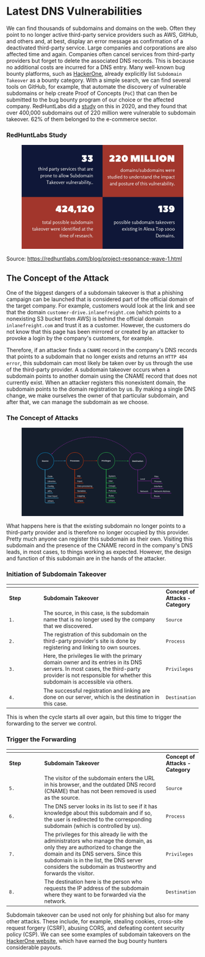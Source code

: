 # Latest DNS Vulnerabilities

We can find thousands of subdomains and domains on the web. Often they point to no longer active third-party service providers such as AWS, GitHub, and others and, at best, display an error message as confirmation of a deactivated third-party service. Large companies and corporations are also affected time and again. Companies often cancel services from third-party providers but forget to delete the associated DNS records. This is because no additional costs are incurred for a DNS entry. Many well-known bug bounty platforms, such as [HackerOne](https://www.hackerone.com/), already explicitly list `Subdomain Takeover` as a bounty category. With a simple search, we can find several tools on GitHub, for example, that automate the discovery of vulnerable subdomains or help create Proof of Concepts (`PoC`) that can then be submitted to the bug bounty program of our choice or the affected company. RedHuntLabs did a [study](https://redhuntlabs.com/blog/project-resonance-wave-1.html) on this in 2020, and they found that over 400,000 subdomains out of 220 million were vulnerable to subdomain takeover. 62% of them belonged to the e-commerce sector.

### **RedHuntLabs Study**

<figure><img src="../../../../.gitbook/assets/image (1) (1) (1) (1) (1) (1) (1) (1) (1) (1) (1) (1) (1) (1) (1) (1) (1) (1) (1) (1) (1) (1) (1) (1) (1) (1) (1) (1) (1) (1) (1) (1) (1) (1) (1) (1) (1) (1) (1) (1) (1) (1) (1) (1) (1) (1) (1) (1) (1) (1) (1) (1) (1) (1) (1) (1) (1) (1) (1) (1) ( (6).png" alt=""><figcaption></figcaption></figure>

Source: https://redhuntlabs.com/blog/project-resonance-wave-1.html

## The Concept of the Attack

One of the biggest dangers of a subdomain takeover is that a phishing campaign can be launched that is considered part of the official domain of the target company. For example, customers would look at the link and see that the domain `customer-drive.inlanefreight.com` (which points to a nonexisting S3 bucket from AWS) is behind the official domain `inlanefreight.com` and trust it as a customer. However, the customers do not know that this page has been mirrored or created by an attacker to provoke a login by the company's customers, for example.

Therefore, if an attacker finds a `CNAME` record in the company's DNS records that points to a subdomain that no longer exists and returns an `HTTP 404 error`, this subdomain can most likely be taken over by us through the use of the third-party provider. A subdomain takeover occurs when a subdomain points to another domain using the CNAME record that does not currently exist. When an attacker registers this nonexistent domain, the subdomain points to the domain registration by us. By making a single DNS change, we make ourselves the owner of that particular subdomain, and after that, we can manage the subdomain as we choose.

### **The Concept of Attacks**

<figure><img src="../../../../.gitbook/assets/image (1) (1) (1) (1) (1) (1) (1) (1) (1) (1) (1) (1) (1) (1) (1) (1) (1) (1) (1) (1) (1) (1) (1) (1) (1) (1) (1) (1) (1) (1) (1) (1) (1) (1) (1) (1) (1) (1) (1) (1) (1) (1) (1) (1) (1) (1) (1) (1) (1) (1) (1) (1) (1) (1) (1) (1) (1) (1) (1) (1) ( (7).png" alt=""><figcaption></figcaption></figure>

What happens here is that the existing subdomain no longer points to a third-party provider and is therefore no longer occupied by this provider. Pretty much anyone can register this subdomain as their own. Visiting this subdomain and the presence of the CNAME record in the company's DNS leads, in most cases, to things working as expected. However, the design and function of this subdomain are in the hands of the attacker.

### **Initiation of Subdomain Takeover**

<table data-header-hidden><thead><tr><th width="105"></th><th width="454"></th><th></th></tr></thead><tbody><tr><td><strong>Step</strong></td><td><strong>Subdomain Takeover</strong></td><td><strong>Concept of Attacks - Category</strong></td></tr><tr><td><code>1.</code></td><td>The source, in this case, is the subdomain name that is no longer used by the company that we discovered.</td><td><code>Source</code></td></tr><tr><td><code>2.</code></td><td>The registration of this subdomain on the third-party provider's site is done by registering and linking to own sources.</td><td><code>Process</code></td></tr><tr><td><code>3.</code></td><td>Here, the privileges lie with the primary domain owner and its entries in its DNS servers. In most cases, the third-party provider is not responsible for whether this subdomain is accessible via others.</td><td><code>Privileges</code></td></tr><tr><td><code>4.</code></td><td>The successful registration and linking are done on our server, which is the destination in this case.</td><td><code>Destination</code></td></tr></tbody></table>

This is when the cycle starts all over again, but this time to trigger the forwarding to the server we control.

### **Trigger the Forwarding**

<table data-header-hidden><thead><tr><th width="110"></th><th width="445"></th><th></th></tr></thead><tbody><tr><td><strong>Step</strong></td><td><strong>Subdomain Takeover</strong></td><td><strong>Concept of Attacks - Category</strong></td></tr><tr><td><code>5.</code></td><td>The visitor of the subdomain enters the URL in his browser, and the outdated DNS record (CNAME) that has not been removed is used as the source.</td><td><code>Source</code></td></tr><tr><td><code>6.</code></td><td>The DNS server looks in its list to see if it has knowledge about this subdomain and if so, the user is redirected to the corresponding subdomain (which is controlled by us).</td><td><code>Process</code></td></tr><tr><td><code>7.</code></td><td>The privileges for this already lie with the administrators who manage the domain, as only they are authorized to change the domain and its DNS servers. Since this subdomain is in the list, the DNS server considers the subdomain as trustworthy and forwards the visitor.</td><td><code>Privileges</code></td></tr><tr><td><code>8.</code></td><td>The destination here is the person who requests the IP address of the subdomain where they want to be forwarded via the network.</td><td><code>Destination</code></td></tr></tbody></table>

Subdomain takeover can be used not only for phishing but also for many other attacks. These include, for example, stealing cookies, cross-site request forgery (CSRF), abusing CORS, and defeating content security policy (CSP). We can see some examples of subdomain takeovers on the [HackerOne website](https://hackerone.com/hacktivity?querystring=%22subdomain%20takeover%22), which have earned the bug bounty hunters considerable payouts.
